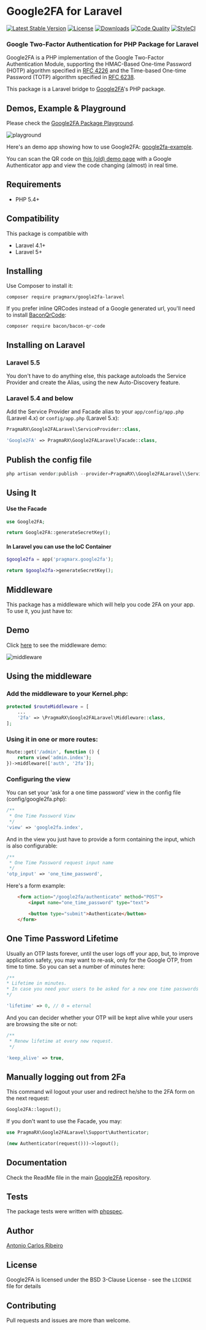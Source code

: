 # Google2FA for Laravel

[![Latest Stable Version](https://img.shields.io/packagist/v/pragmarx/google2fa-laravel.svg?style=flat-square)](https://packagist.org/packages/pragmarx/google2fa) [![License](https://img.shields.io/badge/license-BSD_3_Clause-brightgreen.svg?style=flat-square)](LICENSE) [![Downloads](https://img.shields.io/packagist/dt/pragmarx/google2fa-laravel.svg?style=flat-square)](https://packagist.org/packages/pragmarx/google2fa) [![Code Quality](https://img.shields.io/scrutinizer/g/antonioribeiro/google2fa-laravel.svg?style=flat-square)](https://scrutinizer-ci.com/g/antonioribeiro/google2fa/?branch=master) [![StyleCI](https://styleci.io/repos/24296182/shield)](https://styleci.io/repos/24296182)

### Google Two-Factor Authentication for PHP Package for Laravel

Google2FA is a PHP implementation of the Google Two-Factor Authentication Module, supporting the HMAC-Based One-time Password (HOTP) algorithm specified in [RFC 4226](https://tools.ietf.org/html/rfc4226) and the Time-based One-time Password (TOTP) algorithm specified in [RFC 6238](https://tools.ietf.org/html/rfc6238).

This package is a Laravel bridge to [Google2FA](https://github.com/antonioribeiro/google2fa)'s PHP package.

## Demos, Example & Playground

Please check the [Google2FA Package Playground](https://pragmarx.com/google2fa).

![playground](https://github.com/antonioribeiro/google2fa/raw/master/docs/playground.jpg)

Here's an demo app showing how to use Google2FA: [google2fa-example](https://github.com/antonioribeiro/google2fa-example).

You can scan the QR code on [this (old) demo page](https://antoniocarlosribeiro.com/technology/google2fa) with a Google Authenticator app and view the code changing (almost) in real time.

## Requirements

- PHP 5.4+

## Compatibility

This package is compatible with

- Laravel 4.1+
- Laravel 5+

## Installing

Use Composer to install it:

    composer require pragmarx/google2fa-laravel

If you prefer inline QRCodes instead of a Google generated url, you'll need to install [BaconQrCode](https://github.com/Bacon/BaconQrCode):

    composer require bacon/bacon-qr-code

## Installing on Laravel

### Laravel 5.5

You don't have to do anything else, this package autoloads the Service Provider and create the Alias, using the new Auto-Discovery feature.

### Laravel 5.4 and below

Add the Service Provider and Facade alias to your `app/config/app.php` (Laravel 4.x) or `config/app.php` (Laravel 5.x):

```php
PragmaRX\Google2FALaravel\ServiceProvider::class,

'Google2FA' => PragmaRX\Google2FALaravel\Facade::class,
```

## Publish the config file

```php
php artisan vendor:publish --provider=PragmaRX\\Google2FALaravel\\ServiceProvider
```

## Using It

#### Use the Facade

```php
use Google2FA;

return Google2FA::generateSecretKey();
```

#### In Laravel you can use the IoC Container

```php
$google2fa = app('pragmarx.google2fa');

return $google2fa->generateSecretKey();
```

## Middleware

This package has a middleware which will help you code 2FA on your app. To use it, you just have to:

## Demo

Click [here](https://pragmarx.com/google2fa/middleware) to see the middleware demo:

![middleware](docs/middleware.jpg)

## Using the middleware

### Add the middleware to your Kernel.php:

```php
protected $routeMiddleware = [
    ...
    '2fa' => \PragmaRX\Google2FALaravel\Middleware::class,
];
```

### Using it in one or more routes:

```php
Route::get('/admin', function () {
    return view('admin.index');
})->middleware(['auth', '2fa']);
```

### Configuring the view

You can set your 'ask for a one time password' view in the config file (config/google2fa.php):

```php
/**
 * One Time Password View
 */
'view' => 'google2fa.index',
```

And in the view you just have to provide a form containing the input, which is also configurable:

```php
/**
 * One Time Password request input name
 */
'otp_input' => 'one_time_password',
```

Here's a form example:

```html
    <form action="/google2fa/authenticate" method="POST">
        <input name="one_time_password" type="text">

        <button type="submit">Authenticate</button>
    </form>
```

## One Time Password Lifetime

Usually an OTP lasts forever, until the user logs off your app, but, to improve application safety, you may want to re-ask, only for the Google OTP, from time to time. So you can set a number of minutes here:

```php
/**
* Lifetime in minutes.
* In case you need your users to be asked for a new one time passwords from time to time.
*/

'lifetime' => 0, // 0 = eternal
```

And you can decider whether your OTP will be kept alive while your users are browsing the site or not:

```php
/**
 * Renew lifetime at every new request.
 */

'keep_alive' => true,
```

## Manually logging out from 2Fa

This command wil logout your user and redirect he/she to the 2FA form on the next request:

```php
Google2FA::logout();
```

If you don't want to use the Facade, you may:

```php
use PragmaRX\Google2FALaravel\Support\Authenticator;

(new Authenticator(request()))->logout();
```

## Documentation

Check the ReadMe file in the main [Google2FA](https://github.com/antonioribeiro/google2fa) repository.

## Tests

The package tests were written with [phpspec](http://www.phpspec.net/en/latest/).

## Author

[Antonio Carlos Ribeiro](http://twitter.com/iantonioribeiro)

## License

Google2FA is licensed under the BSD 3-Clause License - see the `LICENSE` file for details

## Contributing

Pull requests and issues are more than welcome.
